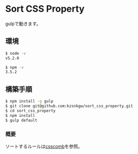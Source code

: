 # Sort CSS Property

gulpで動きます。

## 環境

```bash
$ node -v
v5.2.0

$ npm -v
3.5.2
```

## 構築手順

```bash
$ npm install -g gulp
$ git clone git@github.com:kzsnkgw/sort_css_property.git
$ cd sort_css_property
$ npm install
$ gulp default
```

### 概要

ソートするルールは[csscomb](http://csscomb.com/)を参照。